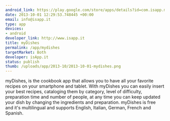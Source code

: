 ```yaml
--- 
android_link: https://play.google.com/store/apps/details?id=com.isapp.mydishes
date: 2013-10-01 12:29:53.748445 +00:00
email: info@isapp.it
type: app
devices: 
- android
developer_link: http://www.isapp.it
title: myDishes
permalink: /app/mydishes
targetMarket: Both
developer: isApp.it
status: publish
thumb: /uploads/app/2013-10/2013-10-01-mydishes.png
---
```


myDishes, is the cookbook app that allows you to have all your favorite recipes on your smartphone and tablet.
With myDishes you can easily insert your best recipes, cataloging them by category, level of difficulty, preparation time and number of people, at any time you can keep updated your dish by changing the ingredients and preparation.
myDishes is free and it's multilingual and supports English, Italian, German, French and Spanish.
